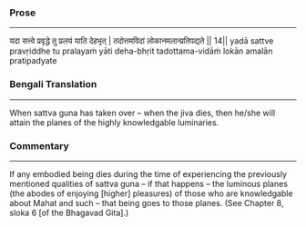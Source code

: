 ### Prose 
 --- 
यदा सत्त्वे प्रवृद्धे तु प्रलयं याति देहभृत् |
तदोत्तमविदां लोकानमलान्प्रतिपद्यते || 14||
yadā sattve pravṛiddhe tu pralayaṁ yāti deha-bhṛit
tadottama-vidāṁ lokān amalān pratipadyate

### Bengali Translation 
 --- 
When sattva guna has taken over – when the jiva dies, then he/she will attain the planes of the highly knowledgable luminaries. 

### Commentary 
 --- 
If any embodied being dies during the time of experiencing the previously mentioned qualities of sattva guna – if that happens – the luminous planes (the abodes of enjoying [higher] pleasures) of those who are knowledgable about Mahat and such – that being goes to those planes. (See Chapter 8, sloka 6 [of the Bhagavad Gita].)